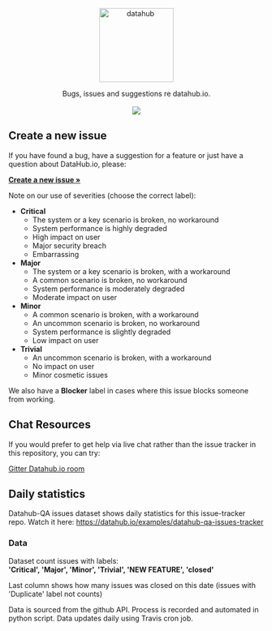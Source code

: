 <p align="center">
  <a href="https://datahub.io/">
    <img alt="datahub" src="http://datahub.io/static/img/logo-cube.png" width="146">
  </a>
</p>

<p align="center">
  Bugs, issues and suggestions re datahub.io.
  <br />
  <br /><a href="https://gitter.im/datahubio/chat"><img src="https://img.shields.io/gitter/room/frictionlessdata/chat.svg" /></a>
</p>

## Create a new issue

If you have found a bug, have a suggestion for a feature or just have a question about DataHub.io, please:

**[Create a new issue &raquo;](https://github.com/datahubio/qa/issues/new)**

Note on our use of severities (choose the correct label):
- **Critical**
  - The system or a key scenario is broken, no workaround
  - System performance is highly degraded
  - High impact on user
  - Major security breach
  - Embarrassing
- **Major**
  - The system or a key scenario is broken, with a workaround
  - A common scenario is broken, no workaround
  - System performance is moderately degraded
  - Moderate impact on user
- **Minor** 
  - A common scenario is broken, with a workaround
  - An uncommon scenario is broken, no workaround
  - System performance is slightly degraded
  - Low impact on user
- **Trivial**
  - An uncommon scenario is broken, with a workaround
  - No impact on user
  - Minor cosmetic issues

We also have a **Blocker** label in cases where this issue blocks someone from working.

## Chat Resources

If you would prefer to get help via live chat rather than the issue tracker in
this repository, you can try:

[Gitter Datahub.io room](https://gitter.im/datahubio/)


## Daily statistics

Datahub-QA issues dataset shows daily statistics for this issue-tracker repo.
Watch it here: https://datahub.io/examples/datahub-qa-issues-tracker

### Data

Dataset count issues with labels:  
**'Critical', 'Major', 'Minor', 'Trivial', 'NEW FEATURE', 'closed'**

Last column shows how many issues was closed on this date (issues with 'Duplicate' label not counts)

Data is sourced from the github API.
Process is recorded and automated in python script.
Data updates daily using Travis cron job.
